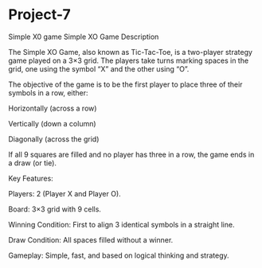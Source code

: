 # Project-7
Simple X0 game
Simple XO Game Description

The Simple XO Game, also known as Tic-Tac-Toe, is a two-player strategy game played on a 3×3 grid. The players take turns marking spaces in the grid, one using the symbol “X” and the other using “O”.

The objective of the game is to be the first player to place three of their symbols in a row, either:

Horizontally (across a row)

Vertically (down a column)

Diagonally (across the grid)

If all 9 squares are filled and no player has three in a row, the game ends in a draw (or tie).

Key Features:

Players: 2 (Player X and Player O).

Board: 3×3 grid with 9 cells.

Winning Condition: First to align 3 identical symbols in a straight line.

Draw Condition: All spaces filled without a winner.

Gameplay: Simple, fast, and based on logical thinking and strategy.
